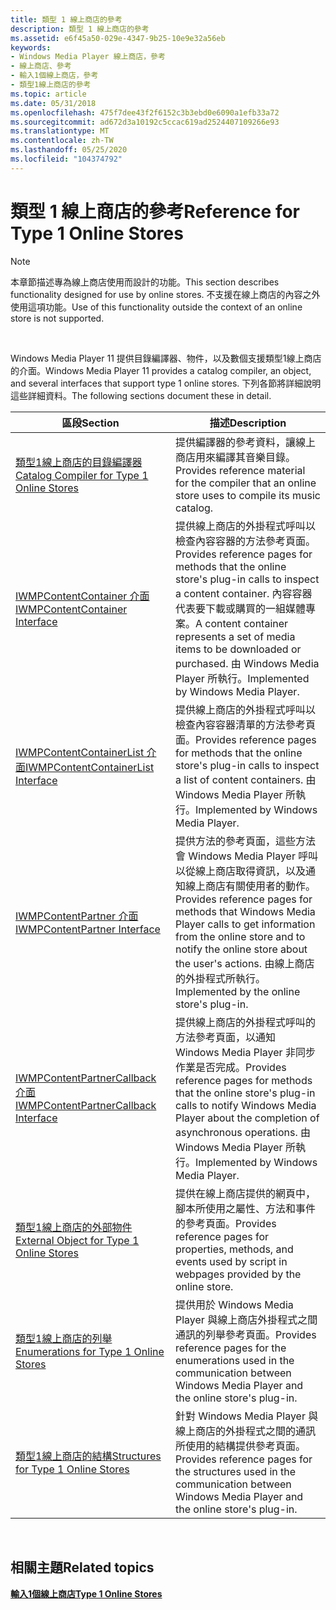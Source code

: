 ```yaml
---
title: 類型 1 線上商店的參考
description: 類型 1 線上商店的參考
ms.assetid: e6f45a50-029e-4347-9b25-10e9e32a56eb
keywords:
- Windows Media Player 線上商店，參考
- 線上商店、參考
- 輸入1個線上商店，參考
- 類型1線上商店的參考
ms.topic: article
ms.date: 05/31/2018
ms.openlocfilehash: 475f7dee43f2f6152c3b3ebd0e6090a1efb33a72
ms.sourcegitcommit: ad672d3a10192c5ccac619ad2524407109266e93
ms.translationtype: MT
ms.contentlocale: zh-TW
ms.lasthandoff: 05/25/2020
ms.locfileid: "104374792"
---
```

# <a name="reference-for-type-1-online-stores"></a><span data-ttu-id="7542d-107">類型 1 線上商店的參考</span><span class="sxs-lookup"><span data-stu-id="7542d-107">Reference for Type 1 Online Stores</span></span>

> [!Note]  
> <span data-ttu-id="7542d-108">本章節描述專為線上商店使用而設計的功能。</span><span class="sxs-lookup"><span data-stu-id="7542d-108">This section describes functionality designed for use by online stores.</span></span> <span data-ttu-id="7542d-109">不支援在線上商店的內容之外使用這項功能。</span><span class="sxs-lookup"><span data-stu-id="7542d-109">Use of this functionality outside the context of an online store is not supported.</span></span>

 

<span data-ttu-id="7542d-110">Windows Media Player 11 提供目錄編譯器、物件，以及數個支援類型1線上商店的介面。</span><span class="sxs-lookup"><span data-stu-id="7542d-110">Windows Media Player 11 provides a catalog compiler, an object, and several interfaces that support type 1 online stores.</span></span> <span data-ttu-id="7542d-111">下列各節將詳細說明這些詳細資料。</span><span class="sxs-lookup"><span data-stu-id="7542d-111">The following sections document these in detail.</span></span>



| <span data-ttu-id="7542d-112">區段</span><span class="sxs-lookup"><span data-stu-id="7542d-112">Section</span></span>                                                                                    | <span data-ttu-id="7542d-113">描述</span><span class="sxs-lookup"><span data-stu-id="7542d-113">Description</span></span>                                                                                                                                                                                                                        |
|--------------------------------------------------------------------------------------------|------------------------------------------------------------------------------------------------------------------------------------------------------------------------------------------------------------------------------------|
| [<span data-ttu-id="7542d-114">類型1線上商店的目錄編譯器</span><span class="sxs-lookup"><span data-stu-id="7542d-114">Catalog Compiler for Type 1 Online Stores</span></span>](catalog-compiler-for-type-1-online-stores.md) | <span data-ttu-id="7542d-115">提供編譯器的參考資料，讓線上商店用來編譯其音樂目錄。</span><span class="sxs-lookup"><span data-stu-id="7542d-115">Provides reference material for the compiler that an online store uses to compile its music catalog.</span></span>                                                                                                                               |
| [<span data-ttu-id="7542d-116">IWMPContentContainer 介面</span><span class="sxs-lookup"><span data-stu-id="7542d-116">IWMPContentContainer Interface</span></span>](/previous-versions/windows/desktop/api/contentpartner/nn-contentpartner-iwmpcontentcontainer)                                 | <span data-ttu-id="7542d-117">提供線上商店的外掛程式呼叫以檢查內容容器的方法參考頁面。</span><span class="sxs-lookup"><span data-stu-id="7542d-117">Provides reference pages for methods that the online store's plug-in calls to inspect a content container.</span></span> <span data-ttu-id="7542d-118">內容容器代表要下載或購買的一組媒體專案。</span><span class="sxs-lookup"><span data-stu-id="7542d-118">A content container represents a set of media items to be downloaded or purchased.</span></span> <span data-ttu-id="7542d-119">由 Windows Media Player 所執行。</span><span class="sxs-lookup"><span data-stu-id="7542d-119">Implemented by Windows Media Player.</span></span> |
| [<span data-ttu-id="7542d-120">IWMPContentContainerList 介面</span><span class="sxs-lookup"><span data-stu-id="7542d-120">IWMPContentContainerList Interface</span></span>](/previous-versions/windows/desktop/api/contentpartner/nn-contentpartner-iwmpcontentcontainerlist)                         | <span data-ttu-id="7542d-121">提供線上商店的外掛程式呼叫以檢查內容容器清單的方法參考頁面。</span><span class="sxs-lookup"><span data-stu-id="7542d-121">Provides reference pages for methods that the online store's plug-in calls to inspect a list of content containers.</span></span> <span data-ttu-id="7542d-122">由 Windows Media Player 所執行。</span><span class="sxs-lookup"><span data-stu-id="7542d-122">Implemented by Windows Media Player.</span></span>                                                                           |
| [<span data-ttu-id="7542d-123">IWMPContentPartner 介面</span><span class="sxs-lookup"><span data-stu-id="7542d-123">IWMPContentPartner Interface</span></span>](/previous-versions/windows/desktop/api/contentpartner/nn-contentpartner-iwmpcontentpartner)                                     | <span data-ttu-id="7542d-124">提供方法的參考頁面，這些方法會 Windows Media Player 呼叫以從線上商店取得資訊，以及通知線上商店有關使用者的動作。</span><span class="sxs-lookup"><span data-stu-id="7542d-124">Provides reference pages for methods that Windows Media Player calls to get information from the online store and to notify the online store about the user's actions.</span></span> <span data-ttu-id="7542d-125">由線上商店的外掛程式所執行。</span><span class="sxs-lookup"><span data-stu-id="7542d-125">Implemented by the online store's plug-in.</span></span>                  |
| [<span data-ttu-id="7542d-126">IWMPContentPartnerCallback 介面</span><span class="sxs-lookup"><span data-stu-id="7542d-126">IWMPContentPartnerCallback Interface</span></span>](/previous-versions/windows/desktop/api/contentpartner/nn-contentpartner-iwmpcontentpartnercallback)                     | <span data-ttu-id="7542d-127">提供線上商店的外掛程式呼叫的方法參考頁面，以通知 Windows Media Player 非同步作業是否完成。</span><span class="sxs-lookup"><span data-stu-id="7542d-127">Provides reference pages for methods that the online store's plug-in calls to notify Windows Media Player about the completion of asynchronous operations.</span></span> <span data-ttu-id="7542d-128">由 Windows Media Player 所執行。</span><span class="sxs-lookup"><span data-stu-id="7542d-128">Implemented by Windows Media Player.</span></span>                                    |
| [<span data-ttu-id="7542d-129">類型1線上商店的外部物件</span><span class="sxs-lookup"><span data-stu-id="7542d-129">External Object for Type 1 Online Stores</span></span>](external-object-for-type-1-online-stores.md)   | <span data-ttu-id="7542d-130">提供在線上商店提供的網頁中，腳本所使用之屬性、方法和事件的參考頁面。</span><span class="sxs-lookup"><span data-stu-id="7542d-130">Provides reference pages for properties, methods, and events used by script in webpages provided by the online store.</span></span>                                                                                                              |
| [<span data-ttu-id="7542d-131">類型1線上商店的列舉</span><span class="sxs-lookup"><span data-stu-id="7542d-131">Enumerations for Type 1 Online Stores</span></span>](enumerations-for-type-1-online-stores.md)         | <span data-ttu-id="7542d-132">提供用於 Windows Media Player 與線上商店外掛程式之間通訊的列舉參考頁面。</span><span class="sxs-lookup"><span data-stu-id="7542d-132">Provides reference pages for the enumerations used in the communication between Windows Media Player and the online store's plug-in.</span></span>                                                                                               |
| [<span data-ttu-id="7542d-133">類型1線上商店的結構</span><span class="sxs-lookup"><span data-stu-id="7542d-133">Structures for Type 1 Online Stores</span></span>](structures-for-type-1-online-stores.md)             | <span data-ttu-id="7542d-134">針對 Windows Media Player 與線上商店的外掛程式之間的通訊所使用的結構提供參考頁面。</span><span class="sxs-lookup"><span data-stu-id="7542d-134">Provides reference pages for the structures used in the communication between Windows Media Player and the online store's plug-in.</span></span>                                                                                                 |



 

## <a name="related-topics"></a><span data-ttu-id="7542d-135">相關主題</span><span class="sxs-lookup"><span data-stu-id="7542d-135">Related topics</span></span>

<dl> <dt>

[<span data-ttu-id="7542d-136">**輸入1個線上商店**</span><span class="sxs-lookup"><span data-stu-id="7542d-136">**Type 1 Online Stores**</span></span>](type-1-online-stores.md)
</dt> </dl>

 

 




